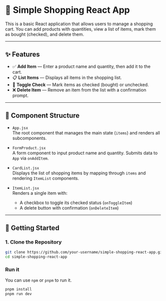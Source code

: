 # 🛒 Simple Shopping React App

This is a basic React application that allows users to manage a shopping cart. You can add products with quantities, view a list of items, mark them as bought (checked), and delete them.

---

## ✨ Features

- ✅ **Add Item** — Enter a product name and quantity, then add it to the cart.
- 📋 **List Items** — Displays all items in the shopping list.
- 🔄 **Toggle Check** — Mark items as checked (bought) or unchecked.
- ❌ **Delete Item** — Remove an item from the list with a confirmation prompt.

---

## 🧩 Component Structure

- `App.jsx`  
  The root component that manages the main state (`items`) and renders all subcomponents.

- `FormProduct.jsx`  
  A form component to input product name and quantity. Submits data to `App` via `onAddItem`.

- `CardList.jsx`  
  Displays the list of shopping items by mapping through `items` and rendering `ItemList` components.

- `ItemList.jsx`  
  Renders a single item with:
  - A checkbox to toggle its checked status (`onToggleItem`)
  - A delete button with confirmation (`onDeleteItem`)

---

## 🚀 Getting Started

### 1. Clone the Repository
```bash
git clone https://github.com/your-username/simple-shopping-react-app.git
cd simple-shopping-react-app
```

### Run it

You can use `npm` or `pnpm` to run it. 

```bash
pnpm install
pnpm run dev
```
